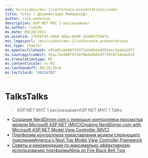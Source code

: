 ```yaml
---
uid: mvc/videos/mvc-1/conference-presentations/index
title: Talks | Документация Майкрософт
author: rick-anderson
description: ASP.NET MVC 1 рассказывает
ms.author: riande
ms.date: 09/28/2011
ms.assetid: 276507d5-e9bd-46ba-8e98-32a8957504fa
msc.legacyurl: /mvc/videos/mvc-1/conference-presentations
msc.type: chapter
ms.openlocfilehash: e95a05cb4403fd373a2e0e2e4591bec3e4da2df7
ms.sourcegitcommit: 45ac74e400f9f2b7dbded66297730f6f14a4eb25
ms.translationtype: MT
ms.contentlocale: ru-RU
ms.lasthandoff: 08/16/2018
ms.locfileid: "48256783"
---
```

<a name="talks"></a><span data-ttu-id="5a52f-103">Talks</span><span class="sxs-lookup"><span data-stu-id="5a52f-103">Talks</span></span>
====================
> <span data-ttu-id="5a52f-104">ASP.NET MVC 1 рассказывает</span><span class="sxs-lookup"><span data-stu-id="5a52f-104">ASP.NET MVC 1 Talks</span></span>


- [<span data-ttu-id="5a52f-105">Создание NerdDinner.com с помощью контроллера просмотра модели Microsoft ASP.NET (MVC)</span><span class="sxs-lookup"><span data-stu-id="5a52f-105">Creating NerdDinner.com with Microsoft ASP.NET Model View Controller (MVC)</span></span>](creating-nerddinnercom-with-microsoft-aspnet-model-view-controller-mvc.md)
- [<span data-ttu-id="5a52f-106">Платформа контроллера представления модели следующего поколения</span><span class="sxs-lookup"><span data-stu-id="5a52f-106">America's Next Top Model View Controller Framework</span></span>](americas-next-top-model-view-controller-framework.md)
- [<span data-ttu-id="5a52f-107">Советы и рекомендации по максимально эффективному использованию платформы</span><span class="sxs-lookup"><span data-stu-id="5a52f-107">Ninja on Fire Black Belt Tips</span></span>](ninja-on-fire-black-belt-tips.md)
